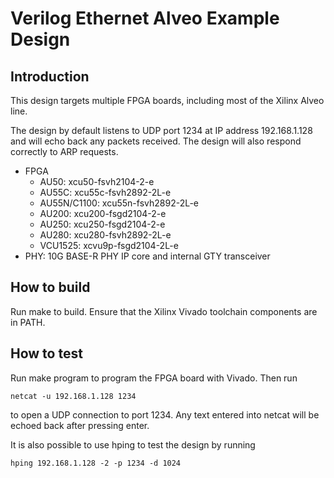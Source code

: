 # Verilog Ethernet Alveo Example Design

## Introduction

This design targets multiple FPGA boards, including most of the Xilinx Alveo line.

The design by default listens to UDP port 1234 at IP address 192.168.1.128 and will echo back any packets received.  The design will also respond correctly to ARP requests.

* FPGA
  * AU50: xcu50-fsvh2104-2-e
  * AU55C: xcu55c-fsvh2892-2L-e
  * AU55N/C1100: xcu55n-fsvh2892-2L-e
  * AU200: xcu200-fsgd2104-2-e
  * AU250: xcu250-fsgd2104-2-e
  * AU280: xcu280-fsvh2892-2L-e
  * VCU1525: xcvu9p-fsgd2104-2L-e
* PHY: 10G BASE-R PHY IP core and internal GTY transceiver

## How to build

Run make to build.  Ensure that the Xilinx Vivado toolchain components are in PATH.

## How to test

Run make program to program the FPGA board with Vivado.  Then run

    netcat -u 192.168.1.128 1234

to open a UDP connection to port 1234.  Any text entered into netcat will be echoed back after pressing enter.

It is also possible to use hping to test the design by running

    hping 192.168.1.128 -2 -p 1234 -d 1024

